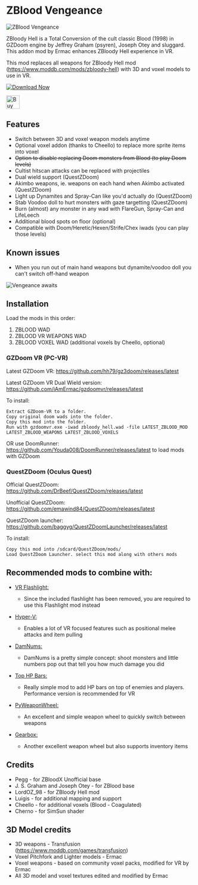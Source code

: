 # ZBlood Vengeance

![ZBlood Vengeance](https://i.imgur.com/5xqedch.jpg)

ZBloody Hell is a Total Conversion of the cult classic Blood (1998) in GZDoom engine by Jeffrey Graham (psyren), Joseph Otey and sluggard. This addon mod by Ermac enhances ZBloody Hell experience in VR.

This mod replaces all weapons for ZBloody Hell mod (https://www.moddb.com/mods/zbloody-hell) with 3D and voxel models to use in VR.

[![Download Now](https://raster.shields.io/github/downloads/iAmErmac/ZBlood-VR/total)](https://github.com/iAmErmac/ZBlood-VR/releases/latest)

[<img src="https://cdn.ko-fi.com/cdn/kofi2.png?v=2" height="36" alt="Buy me a Cofee!">](https://ko-fi.com/ermac)

## Features
* Switch between 3D and voxel weapon models anytime
* Optional voxel addon (thanks to Cheello) to replace more sprite items into voxel
* ~~Option to disable replacing Doom monsters from Blood (to play Doom levels)~~
* Cultist hitscan attacks can be replaced with projectiles
* Dual wield support (QuestZDoom)
* Akimbo weapons, ie. weapons on each hand when Akimbo activated (QuestZDoom)
* Light up Dynamites and Spray-Can like you'd actually do (QuestZDoom)
* Stab Voodoo doll to hurt monsters with gaze targetting (QuestZDoom)
* Burn (almost) any monster in any wad with FlareGun, Spray-Can and LifeLeech
* Additional blood spots on floor (optional)
* Compatible with Doom/Heretic/Hexen/Strife/Chex iwads (you can play those levels)

## Known issues
* When you run out of main hand weapons but dynamite/voodoo doll you can't switch off-hand weapon

![Vengeance awaits](https://i.imgur.com/Ky7v3a4.jpg)

## Installation

Load the mods in this order:
1) ZBLOOD WAD
2) ZBLOOD VR WEAPONS WAD
3) ZBLOOD VOXEL WAD (additional voxels by Cheello, optional)

### GZDoom VR (PC-VR)

Latest GZDoom VR: https://github.com/hh79/gz3doom/releases/latest

Latest GZDoom VR Dual Wield version: https://github.com/iAmErmac/gzdoomvr/releases/latest

To install:

    Extract GZDoom-VR to a folder.
    Copy original doom wads into the folder.
    Copy this mod into the folder.
    Run with gzdoomvr.exe -iwad zbloody_hell.wad -file LATEST_ZBLOOD_MOD LATEST_ZBLOOD_WEAPONS LATEST_ZBLOOD_VOXELS
  
OR use DoomRunner: https://github.com/Youda008/DoomRunner/releases/latest to load mods with GZDoom

### QuestZDoom (Oculus Quest)

Official QuestZDoom: https://github.com/DrBeef/QuestZDoom/releases/latest

Unofficial QuestZDoom: https://github.com/emawind84/QuestZDoom/releases/latest

QuestZDoom launcher: https://github.com/baggyg/QuestZDoomLauncher/releases/latest

To install:

    Copy this mod into /sdcard/QuestZDoom/mods/
    Load QuestZDoom Launcher. select this mod along with others mods

## Recommended mods to combine with:

* [VR Flashlight:](https://github.com/iAmErmac/VR-Flashlight)
  - Since the included flashlight has been removed, you are required to use this Flashlight mod instead

* [Hyper-V:](https://github.com/iAmErmac/Hyper-V)
  - Enables a lot of VR focused features such as positional melee attacks and item pulling
  
* [DamNums:](https://forum.zdoom.org/viewtopic.php?t=55048)
  - DamNums is a pretty simple concept: shoot monsters and little numbers pop out that tell you how much damage you did
  
* [Top HP Bars:](https://forum.zdoom.org/viewtopic.php?t=55048)
  - Really simple mod to add HP bars on top of enemies and players. Performance version is recommended for VR
  
* [PyWeaponWheel:](https://github.com/iAmErmac/PyWeaponWheel-VR)
  - An excellent and simple weapon wheel to quickly switch between weapons
  
* [Gearbox:](https://github.com/iAmErmac/gearbox)
  - Another excellent weapon wheel but also supports inventory items


## Credits

* Pegg - for ZBloodX Unofficial base
* J. S. Graham and Joseph Otey - for ZBlood base
* LordOZ_98 - for ZBloody Hell mod
* Luigis - for additional mapping and support
* Cheello - for additional voxels (Blood - Coagulated)
* Cherno - for SimSun shader

## 3D Model credits

* 3D weapons - Transfusion (https://www.moddb.com/games/transfusion)
* Voxel Pitchfork and Lighter models - Ermac
* Voxel weapons - based on community voxel packs, modified for VR by Ermac
* All 3D model and voxel textures edited and modified by Ermac